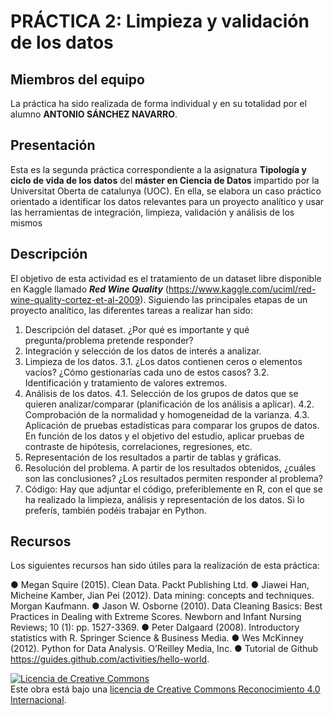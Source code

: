 # PRÁCTICA 2: Limpieza y validación de los datos

## Miembros del equipo
La práctica ha sido realizada de forma individual y en su totalidad por el alumno <b>ANTONIO SÁNCHEZ NAVARRO</b>.

## Presentación
Esta es la segunda práctica correspondiente a la asignatura <b>Tipología y ciclo de vida de los datos</b> del <b>máster en Ciencia de Datos</b> impartido por la Universitat Oberta de catalunya (UOC). En ella, se elabora un caso práctico orientado a identificar los datos relevantes para un proyecto analítico y usar las herramientas de integración, limpieza, validación y análisis de los mismos

## Descripción
El objetivo de esta actividad es el tratamiento de un dataset libre disponible en Kaggle llamado <i><b>Red Wine Quality</b></i> (https://www.kaggle.com/uciml/red-wine-quality-cortez-et-al-2009). Siguiendo las principales etapas de un proyecto analítico, las diferentes tareas a realizar han sido:

1. Descripción del dataset. ¿Por qué es importante y qué pregunta/problema pretende
responder?
2. Integración y selección de los datos de interés a analizar.
3. Limpieza de los datos.
3.1. ¿Los datos contienen ceros o elementos vacíos? ¿Cómo gestionarías cada uno
de estos casos?
3.2. Identificación y tratamiento de valores extremos.
4. Análisis de los datos.
4.1. Selección de los grupos de datos que se quieren analizar/comparar
(planificación de los análisis a aplicar).
4.2. Comprobación de la normalidad y homogeneidad de la varianza.
4.3. Aplicación de pruebas estadísticas para comparar los grupos de datos. En
función de los datos y el objetivo del estudio, aplicar pruebas de contraste de
hipótesis, correlaciones, regresiones, etc.
5. Representación de los resultados a partir de tablas y gráficas.
6. Resolución del problema. A partir de los resultados obtenidos, ¿cuáles son las
conclusiones? ¿Los resultados permiten responder al problema?
7. Código: Hay que adjuntar el código, preferiblemente en R, con el que se ha realizado la
limpieza, análisis y representación de los datos. Si lo preferís, también podéis trabajar
en Python.

## Recursos
Los siguientes recursos han sido útiles para la realización de esta práctica:

● Megan Squire (2015). Clean Data. Packt Publishing Ltd.
● Jiawei Han, Micheine Kamber, Jian Pei (2012). Data mining: concepts and techniques.
Morgan Kaufmann.
● Jason W. Osborne (2010). Data Cleaning Basics: Best Practices in Dealing with
Extreme Scores. Newborn and Infant Nursing Reviews; 10 (1): pp. 1527-3369.
● Peter Dalgaard (2008). Introductory statistics with R. Springer Science & Business
Media.
● Wes McKinney (2012). Python for Data Analysis. O’Reilley Media, Inc.
● Tutorial de Github https://guides.github.com/activities/hello-world.

















<a rel="license" href="http://creativecommons.org/licenses/by/4.0/"><img alt="Licencia de Creative Commons" style="border-width:0" src="https://i.creativecommons.org/l/by/4.0/88x31.png" /></a><br />Este obra está bajo una <a rel="license" href="http://creativecommons.org/licenses/by/4.0/">licencia de Creative Commons Reconocimiento 4.0 Internacional</a>.
